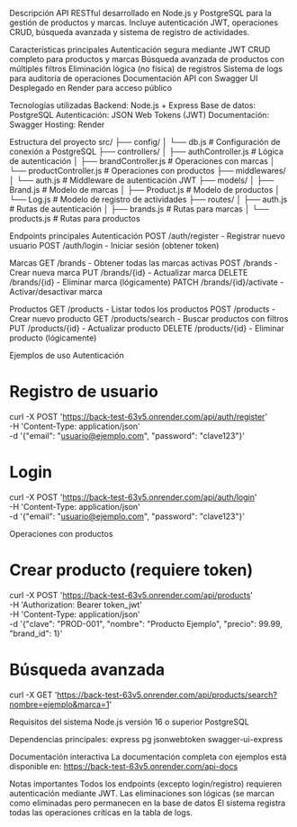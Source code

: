 Descripción
API RESTful desarrollado en Node.js y PostgreSQL para la gestión de productos y marcas. Incluye autenticación JWT, operaciones CRUD, búsqueda avanzada y sistema de registro de actividades.

Características principales
Autenticación segura mediante JWT
CRUD completo para productos y marcas
Búsqueda avanzada de productos con múltiples filtros
Eliminación lógica (no física) de registros
Sistema de logs para auditoría de operaciones
Documentación API con Swagger UI
Desplegado en Render para acceso público

Tecnologías utilizadas
Backend: Node.js + Express
Base de datos: PostgreSQL
Autenticación: JSON Web Tokens (JWT)
Documentación: Swagger
Hosting: Render

Estructura del proyecto
src/
├── config/
│   └── db.js            # Configuración de conexión a PostgreSQL
├── controllers/
│   ├── authController.js # Lógica de autenticación
│   ├── brandController.js # Operaciones con marcas
│   └── productController.js # Operaciones con productos
├── middlewares/
│   └── auth.js          # Middleware de autenticación JWT
├── models/
│   ├── Brand.js         # Modelo de marcas
│   ├── Product.js       # Modelo de productos
│   └── Log.js           # Modelo de registro de actividades
├── routes/
│   ├── auth.js          # Rutas de autenticación
│   ├── brands.js        # Rutas para marcas
│   └── products.js      # Rutas para productos

Endpoints principales
Autenticación
POST /auth/register - Registrar nuevo usuario
POST /auth/login - Iniciar sesión (obtener token)

Marcas
GET /brands - Obtener todas las marcas activas
POST /brands - Crear nueva marca
PUT /brands/{id} - Actualizar marca
DELETE /brands/{id} - Eliminar marca (lógicamente)
PATCH /brands/{id}/activate - Activar/desactivar marca

Productos
GET /products - Listar todos los productos
POST /products - Crear nuevo producto
GET /products/search - Buscar productos con filtros
PUT /products/{id} - Actualizar producto
DELETE /products/{id} - Eliminar producto (lógicamente)

Ejemplos de uso
Autenticación
# Registro de usuario
curl -X POST 'https://back-test-63v5.onrender.com/api/auth/register' \
-H 'Content-Type: application/json' \
-d '{"email": "usuario@ejemplo.com", "password": "clave123"}'

# Login
curl -X POST 'https://back-test-63v5.onrender.com/api/auth/login' \
-H 'Content-Type: application/json' \
-d '{"email": "usuario@ejemplo.com", "password": "clave123"}'

Operaciones con productos
# Crear producto (requiere token)
curl -X POST 'https://back-test-63v5.onrender.com/api/products' \
-H 'Authorization: Bearer token_jwt' \
-H 'Content-Type: application/json' \
-d '{"clave": "PROD-001", "nombre": "Producto Ejemplo", "precio": 99.99, "brand_id": 1}'
# Búsqueda avanzada
curl -X GET 'https://back-test-63v5.onrender.com/api/products/search?nombre=ejemplo&marca=1'

Requisitos del sistema
Node.js versión 16 o superior
PostgreSQL

Dependencias principales:
express
pg
jsonwebtoken
swagger-ui-express

Documentación interactiva
La documentación completa con ejemplos está disponible en:
https://back-test-63v5.onrender.com/api-docs

Notas importantes
Todos los endpoints (excepto login/registro) requieren autenticación mediante JWT.
Las eliminaciones son lógicas (se marcan como eliminadas pero permanecen en la base de datos
El sistema registra todas las operaciones críticas en la tabla de logs.
